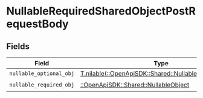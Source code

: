 # NullableRequiredSharedObjectPostRequestBody


## Fields

| Field                                                                                                    | Type                                                                                                     | Required                                                                                                 | Description                                                                                              | Example                                                                                                  |
| -------------------------------------------------------------------------------------------------------- | -------------------------------------------------------------------------------------------------------- | -------------------------------------------------------------------------------------------------------- | -------------------------------------------------------------------------------------------------------- | -------------------------------------------------------------------------------------------------------- |
| `nullable_optional_obj`                                                                                  | [T.nilable(::OpenApiSDK::Shared::NullableOptionalObject)](../../models/shared/nullableoptionalobject.md) | :heavy_minus_sign:                                                                                       | N/A                                                                                                      |                                                                                                          |
| `nullable_required_obj`                                                                                  | [::OpenApiSDK::Shared::NullableObject](../../models/shared/nullableobject.md)                            | :heavy_check_mark:                                                                                       | N/A                                                                                                      | <nil>                                                                                                    |
